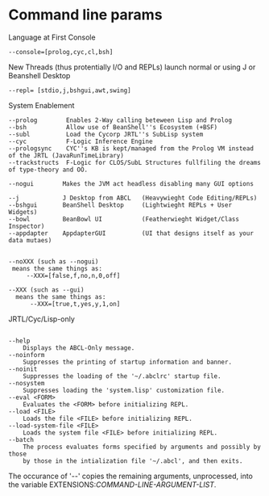 
# Command line params

Language at First Console
````
--console=[prolog,cyc,cl,bsh] 
````

New Threads (thus protentially I/O and REPLs) launch normal or using J or Beanshell Desktop
````
--repl= [stdio,j,bshgui,awt,swing]  
````

System Enablement
````
--prolog        Enables 2-Way calling beteween Lisp and Prolog
--bsh           Allow use of BeanShell''s Ecosystem (+BSF)              
--subl          Load the Cycorp JRTL''s SubLisp system
--cyc           F-Logic Inference Engine
--prologsync    CYC''s KB is kept/managed from the Prolog VM instead of the JRTL (JavaRunTimeLibrary)
--trackstructs  F-Logic for CLOS/SubL Structures fullfiling the dreams of type-theory and OO. 
 
--nogui        Makes the JVM act headless disabling many GUI options

--j            J Desktop from ABCL   (Heavywieght Code Editing/REPLs)
--bshgui       BeanShell Desktop     (Lightwieght REPLs + User Widgets)
--bowl         BeanBowl UI           (Featherwieght Widget/Class Inspector)
--appdapter    AppdapterGUI          (UI that designs itself as your data mutaes)


--noXXX (such as --nogui)
 means the same things as: 
     --XXX=[false,f,no,n,0,off]

--XXX (such as --gui)
  means the same things as:
      --XXX=[true,t,yes,y,1,on]

````
JRTL/Cyc/Lisp-only
````

--help
    Displays the ABCL-Only message.
--noinform
    Suppresses the printing of startup information and banner.
--noinit
    Suppresses the loading of the '~/.abclrc' startup file.
--nosystem
    Suppresses loading the 'system.lisp' customization file.
--eval <FORM>
    Evaluates the <FORM> before initializing REPL.
--load <FILE>
    Loads the file <FILE> before initializing REPL.
--load-system-file <FILE>
    Loads the system file <FILE> before initializing REPL.
--batch
    The process evaluates forms specified by arguments and possibly by those
    by those in the intialization file '~/.abcl', and then exits.
````

The occurance of '--' copies the remaining arguments, unprocessed, into
the variable EXTENSIONS:*COMMAND-LINE-ARGUMENT-LIST*.


